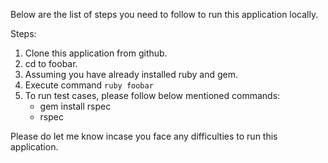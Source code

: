 Below are the list of steps you need to follow to run this application locally.

Steps:

1. Clone this application from github.
2. cd to foobar.
3. Assuming you have already installed ruby and gem. 
4. Execute command `ruby foobar`
5. To run test cases, please follow below mentioned commands:
    - gem install rspec
    - rspec

Please do let me know incase you face any difficulties to run this application.
